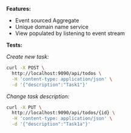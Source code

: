 **Features:**
* Event sourced Aggregate
* Unique domain name service
* View populated by listening to event stream 

**Tests:**

_Create new task:_

```bash
curl -X POST \
  http://localhost:9090/api/todos \
  -H 'content-type: application/json' \
  -d '{"description":"Task1"}'
```

_Change task description:_

```bash
curl -X PUT \
  http://localhost:9090/api/todos/{id} \
  -H 'content-type: application/json' \
  -d '{"description":"Task1a"}'
```

